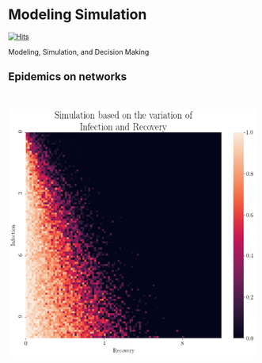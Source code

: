# Modeling Simulation
[![Hits](https://hits.seeyoufarm.com/api/count/incr/badge.svg?url=https%3A%2F%2Fgithub.com%2FTahahaha7%2FModeling_Simulation&count_bg=%2379C83D&title_bg=%23555555&icon=clyp.svg&icon_color=%23E7E7E7&title=Visitors&edge_flat=false)](https://hits.seeyoufarm.com)

Modeling, Simulation, and Decision Making

## Epidemics on networks
\
\
<img src="https://github.com/Tahahaha7/Modeling_Simulation/blob/master/Discrete%20Epidemics%20SIS%20Model.png" width="500" height="500">
